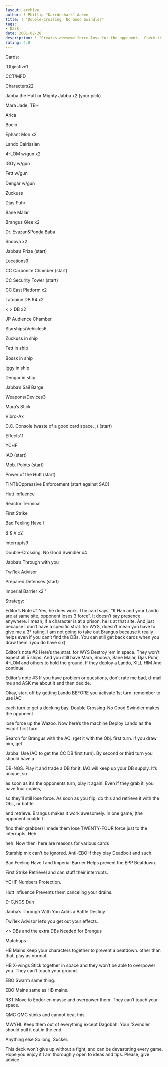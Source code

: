 ```yaml
---
layout: archive
author: ! Phillip "Karrdeshark" Aasen
title: ! "Double-Crossing  No Good Swindler"
tags:
- Dark
date: 2001-02-28
description: ! "Creates awesome force loss for the opponent.  Check it out"
rating: 4.0
---
```

Cards: 

'Objective1

CCT/MFD


Characters22

Jabba the Hutt or Mighty Jabba x2 (your pick)

Mara Jade, TEH

Arica

Boelo

Ephant Mon x2

Lando Calrissian

4-LOM w/gun x2

IGGy w/gun

Fett w/gun

Dengar w/gun

Zuckuss

Djas Puhr

Bane Malar

Brangus Glee x2

Dr. Evazan&Ponda Baba

Snoova x2

Jabba’s Prize (start)


Locations9

CC Carbonite Chamber (start)

CC Security Tower (start)

CC East Platform x2

Tatooine DB 94 x2

< > DB x2

JP Audience Chamber


Starships/Vehicles6

Zuckuss in ship

Fett in ship

Bossk in ship

Iggy in ship

Dengar in ship

Jabba’s Sail Barge


Weapons/Devices3

Mara’s Stick

Vibro-Ax

C.C. Console (waste of a good card space. ;) (start)


Effects11

YCHF

IAO (start)

Mob. Points (start)

Power of the Hutt (start)

TINT&Oppressive Enforcement (start against SAC)

Hutt Influence

Reactor Terminal

First Strike

Bad Feeling Have I

S & V x2


Interrupts9

Double-Crossing, No Good Swindler x4

Jabba’s Through with you

Twi’lek Advisor

Prepared Defenses (start)

Imperial Barrier x2 '

Strategy: '

Editor’s Note #1 Yes, he does work.  The card says, ”If Han and your Lando are at same site, opponent loses 3 force”.  It doesn’t say presence anywhere.  I mean, if a character is at a prison, he is at that site.  And just because I don’t have a specific strat. for WYS, doesn’t mean you have to give me a 3* rating.  I am not going to take out Brangus because it really helps even if you can’t find the DBs.  You can still get back cards when you draw them. (you do have six)


Editor’s note #2 Here’s the strat. for WYS Destroy ’em in space.  They won’t expect all 5 ships.  And you still have Mara, Snoova, Bane Malar, Djas Puhr, 4-LOM and others to hold the ground.  If they deploy a Lando, KILL HIM  And continue.  


Editor’s note #3 If you have problem or questions, don’t rate me bad, d-mail me and ASK me about it and then decide.


Okay, start off by getting Lando BEFORE you activate 1st turn.  remember to use IAO

each turn to get a docking bay.  Double Crossing-No Good Swindler makes the opponent

lose force up the Wazoo.  Now here’s the machine Deploy Lando as the escort first turn. 

Search for Brangus with the AC. (get it with the Obj. first turn.  If you draw him, get

Jabba.  Use IAO to get the CC DB first turn).  By second or third turn you should have a

DB-NGS. Play it and trade a DB for it.  IAO will keep up your DB supply.  It’s unique, so

as soon as it’s the opponents turn, play it again.  Even if they grab it, you have four copies,

so they’ll still lose force.  As soon as you flip, do this and retrieve it with the Obj., or battle

and retrieve.  Brangus makes it work awesomely.  In one game, (the opponent couldn’t

find their grabber) I made them lose TWENTY-FOUR force just to the interrupts.  Heh

heh.  Now then, here are reasons for various cards


Starship mix  can’t be ignored.  Anti-EBO if they play Deadbolt and such.


Bad Feeling Have I and Imperial Barrier Helps prevent the EPP Beatdown.


First Strike Retrievel and can stuff their interrupts.


YCHF Numbers Protection.  


Hutt Influence Prevents them canceling your drains.


D-C,NGS Duh


Jabba’s Through With You Adds a Battle Destiny


Twi’lek Advisor let’s you get out your effects.


<> DBs and the extra DBs Needed for Brangus



Matchups


HB Mains Keep your characters together to prevent a beatdown. other than that, play as normal.


HB X-wings Stick together in space and they won’t be able to overpower you.  They can’t touch your ground.


EBO Swarm same thing.


EBO Mains same as HB mains.


RST Move to Endor en masse and overpower them.  They can’t touch your space.


QMC QMC stinks and cannot beat this.


MWYHL Keep them out of everything except Dagobah.  Your ’Swindler should pull it out in the end.


Anything else So long, Sucker.


This deck won’t give up without a fight, and can be devastating every game.  Hope you enjoy it  I am thoroughly open to ideas and tips.  Please, give advice  '